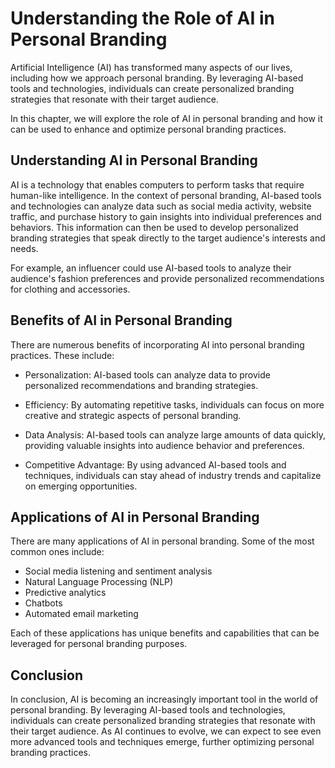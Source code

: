 Understanding the Role of AI in Personal Branding
======================================================================================================

Artificial Intelligence (AI) has transformed many aspects of our lives, including how we approach personal branding. By leveraging AI-based tools and technologies, individuals can create personalized branding strategies that resonate with their target audience.

In this chapter, we will explore the role of AI in personal branding and how it can be used to enhance and optimize personal branding practices.

Understanding AI in Personal Branding
-------------------------------------

AI is a technology that enables computers to perform tasks that require human-like intelligence. In the context of personal branding, AI-based tools and technologies can analyze data such as social media activity, website traffic, and purchase history to gain insights into individual preferences and behaviors. This information can then be used to develop personalized branding strategies that speak directly to the target audience's interests and needs.

For example, an influencer could use AI-based tools to analyze their audience's fashion preferences and provide personalized recommendations for clothing and accessories.

Benefits of AI in Personal Branding
-----------------------------------

There are numerous benefits of incorporating AI into personal branding practices. These include:

* Personalization: AI-based tools can analyze data to provide personalized recommendations and branding strategies.

* Efficiency: By automating repetitive tasks, individuals can focus on more creative and strategic aspects of personal branding.

* Data Analysis: AI-based tools can analyze large amounts of data quickly, providing valuable insights into audience behavior and preferences.

* Competitive Advantage: By using advanced AI-based tools and techniques, individuals can stay ahead of industry trends and capitalize on emerging opportunities.

Applications of AI in Personal Branding
---------------------------------------

There are many applications of AI in personal branding. Some of the most common ones include:

* Social media listening and sentiment analysis
* Natural Language Processing (NLP)
* Predictive analytics
* Chatbots
* Automated email marketing

Each of these applications has unique benefits and capabilities that can be leveraged for personal branding purposes.

Conclusion
----------

In conclusion, AI is becoming an increasingly important tool in the world of personal branding. By leveraging AI-based tools and technologies, individuals can create personalized branding strategies that resonate with their target audience. As AI continues to evolve, we can expect to see even more advanced tools and techniques emerge, further optimizing personal branding practices.
